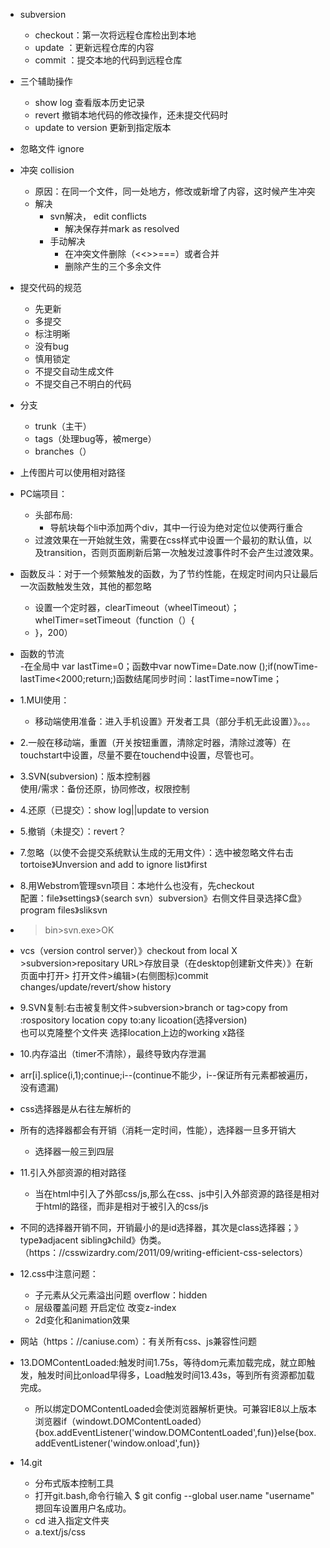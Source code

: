 - subversion  
	- checkout：第一次将远程仓库检出到本地  
	- update  ：更新远程仓库的内容
	- commit  ：提交本地的代码到远程仓库

- 三个辅助操作
	- show log  查看版本历史记录
	- revert  撤销本地代码的修改操作，还未提交代码时 
	- update to version 更新到指定版本   
	
- 忽略文件 ignore  
- 冲突 collision   
	- 原因：在同一个文件，同一处地方，修改或新增了内容，这时候产生冲突  
	- 解决  
		- svn解决， edit conflicts
			- 解决保存并mark as resolved
		- 手动解决
			- 在冲突文件删除（<<>>===）或者合并
			- 删除产生的三个多余文件
			
- 提交代码的规范
	- 先更新
	- 多提交
	- 标注明晰
	- 没有bug
	- 慎用锁定
	- 不提交自动生成文件
	- 不提交自己不明白的代码
- 分支  
	- trunk（主干）  
	- tags（处理bug等，被merge）  
	- branches（）  
	
- 上传图片可以使用相对路径  

 - PC端项目：
	- 头部布局:
		 - 导航块每个li中添加两个div，其中一行设为绝对定位以使两行重合  
	- 过渡效果在一开始就生效，需要在css样式中设置一个最初的默认值，以及transition，否则页面刷新后第一次触发过渡事件时不会产生过渡效果。
	  
- 函数反斗：对于一个频繁触发的函数，为了节约性能，在规定时间内只让最后一次函数触发生效，其他的都忽略 
	- 设置一个定时器，clearTimeout（wheelTimeout）；whelTimer=setTimeout（function（）{
	- }，200）  
- 函数的节流  
	-在全局中 var lastTime=0；函数中var nowTime=Date.now
();if(nowTime-lastTime<2000;return;)函数结尾同步时间：lastTime=nowTime；

- 1.MUI使用：  
	- 移动端使用准备：进入手机设置》开发者工具（部分手机无此设置）》。。。
- 2.一般在移动端，重置（开关按钮重置，清除定时器，清除过渡等）在touchstart中设置，尽量不要在touchend中设置，尽管也可。  
 - 3.SVN(subversion)：版本控制器  
  使用/需求：备份还原，协同修改，权限控制  

- 4.还原（已提交）：show log||update to version  
- 5.撤销（未提交）：revert？  
- 7.忽略（以使不会提交系统默认生成的无用文件）：选中被忽略文件右击tortoise》Unversion and add to ignore list》first  
- 8.用Webstrom管理svn项目：本地什么也没有，先checkout  
配置：file》settings》（search svn）subversion》右侧文件目录选择C盘》program files》sliksvn  
- >bin>svn.exe>OK  
- vcs（version control server）》checkout from local X >subversion>repositary URL>存放目录（在desktop创建新文件夹）》在新页面中打开>         打开文件>编辑>(右侧图标)commit changes/update/revert/show history  

- 9.SVN复制:右击被复制文件>subversion>branch or tag>copy from :rospository location  copy to:any licoation(选择version)  
也可以克隆整个文件夹 选择location上边的working x路径
- 10.内存溢出（timer不清除），最终导致内存泄漏  
- arr[i].splice(i,1);continue;i--(continue不能少，i--保证所有元素都被遍历，没有遗漏)  
- css选择器是从右往左解析的  
- 所有的选择器都会有开销（消耗一定时间，性能），选择器一旦多开销大  
	- 选择器一般三到四层  
- 11.引入外部资源的相对路径
	- 当在html中引入了外部css/js,那么在css、js中引入外部资源的路径是相对于html的路径，而非是相对于被引入的css/js
- 不同的选择器开销不同，开销最小的是id选择器，其次是class选择器；》type》adjacent sibling》child》伪类。（https：//csswizardry.com/2011/09/writing-efficient-css-selectors）  
- 12.css中注意问题：  
	- 子元素从父元素溢出问题  overflow：hidden
	- 层级覆盖问题 开启定位 改变z-index  
	- 2d变化和animation效果  

- 网站（https：//caniuse.com）：有关所有css、js兼容性问题

- 13.DOMContentLoaded:触发时间1.75s，等待dom元素加载完成，就立即触发，触发时间比onload早得多，Load触发时间13.43s，等到所有资源都加载完成。    
	- 所以绑定DOMContentLoaded会使浏览器解析更快。可兼容IE8以上版本浏览器if（windowt.DOMContentLoaded）{box.addEventListener('window.DOMContentLoaded',fun)}else{box.addEventListener('window.onload',fun)}
	
- 14.git
	- 分布式版本控制工具
	- 打开git.bash,命令行输入	$ git config --global user.name "username"  摁回车设置用户名成功。	  
	- cd 进入指定文件夹	
	- a.text/js/css 
